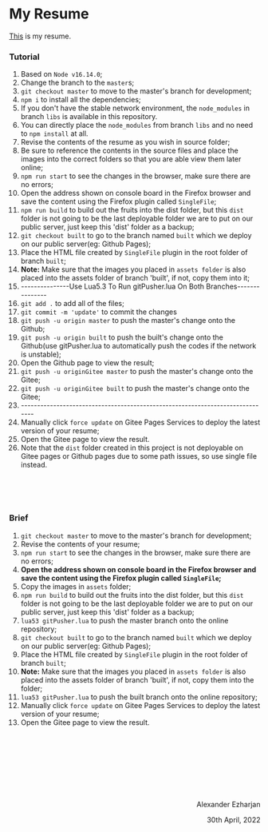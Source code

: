 # My Resume
[This](https://ezharjan.github.io/cv) is my resume.


### Tutorial

1. Based on `Node v16.14.0`;
2. Change the branch to the `master`s;
3. `git checkout master` to move to the master's branch for development;
4. `npm i` to install all the dependencies;
5. If you don't have the stable network environment, the `node_modules` in branch `libs` is available in this repository.
6. You can directly place the `node_modules` from branch `libs` and no need to `npm install` at all.
7. Revise the contents of the resume as you wish in source folder;
8. Be sure to reference the contents in the source files and place the images into the correct folders so that you are able view them later online;
9. `npm run start` to see the changes in the browser, make sure there are no errors;
10. Open the address shown on console board in the Firefox browser and save the content using the Firefox plugin called `SingleFile`;
11. `npm run build` to build out the fruits into the dist folder, but this `dist` folder is not going to be the last deployable folder we are to put on our public server, just keep this 'dist' folder as a backup;
12. `git checkout built` to go to the branch named `built` which we deploy on our public server(eg: Github Pages);
13. Place the HTML file created by `SingleFile` plugin in the root folder of branch `built`;
14. **Note:** Make sure that the images you placed in `assets folder` is also placed into the assets folder of branch 'built', if not, copy them into it; 
15. \---------------Use Lua5.3 To Run gitPusher.lua On Both Branches---------------
16. `git add .` to add all of the files;
17. `git commit -m 'update'` to commit the changes
18. `git push -u origin master` to push the master's change onto the Github;
19. `git push -u origin built` to push the built's change onto the Github(use gitPusher.lua to automatically push the codes if the network is unstable);
20. Open the Github page to view the result;
21. `git push -u originGitee master` to push the master's change onto the Gitee;
22. `git push -u originGitee built` to push the master's change onto the Gitee;
23. \------------------------------------------------------------------------------
24. Manually click `force update` on Gitee Pages Services to deploy the latest version of your resume;
25. Open the Gitee page to view the result.
26. Note that the `dist` folder created in this project is not deployable on Gitee pages or Github pages due to some path issues, so use single file instead.


<br>
<br>
<br>

### Brief

1. `git checkout master` to move to the master's branch for development;
2. Revise the contents of your resume;
3. `npm run start` to see the changes in the browser, make sure there are no errors;
4. **Open the address shown on console board in the Firefox browser and save the content using the Firefox plugin called `SingleFile`;**
5. Copy the images in `assets` folder;
6. `npm run build` to build out the fruits into the dist folder, but this `dist` folder is not going to be the last deployable folder we are to put on our public server, just keep this 'dist' folder as a backup;
7. `lua53 gitPusher.lua` to push the master branch onto the online repository;
8. `git checkout built` to go to the branch named `built` which we deploy on our public server(eg: Github Pages);
9.  Place the HTML file created by `SingleFile` plugin in the root folder of branch `built`;
10. **Note:** Make sure that the images you placed in `assets folder` is also placed into the assets folder of branch 'built', if not, copy them into the folder; 
11. `lua53 gitPusher.lua` to push the built branch onto the online repository;
12. Manually click `force update` on Gitee Pages Services to deploy the latest version of your resume;
13. Open the Gitee page to view the result.


<br>
<br>
<br>
<br>
<br>
<br>
<br>

<p align="right">Alexander Ezharjan</p>
<p align="right">30th April, 2022</p>